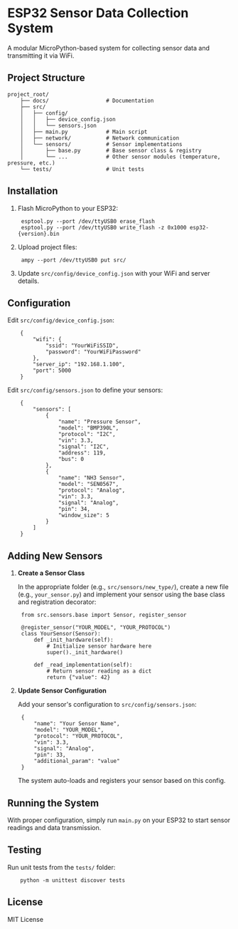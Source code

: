 # ESP32 Sensor Data Collection System

A modular MicroPython-based system for collecting sensor data and transmitting it via WiFi.

## Project Structure

    project_root/
        ├── docs/                  # Documentation
        ├── src/
        │   ├── config/
        │   │   ├── device_config.json
        │   │   └── sensors.json
        │   ├── main.py            # Main script
        │   ├── network/           # Network communication
        │   └── sensors/           # Sensor implementations
        │       ├── base.py        # Base sensor class & registry
        │       └── ...            # Other sensor modules (temperature, pressure, etc.)
        └── tests/                 # Unit tests

## Installation

1. Flash MicroPython to your ESP32:

        esptool.py --port /dev/ttyUSB0 erase_flash
        esptool.py --port /dev/ttyUSB0 write_flash -z 0x1000 esp32-{version}.bin

2. Upload project files:

        ampy --port /dev/ttyUSB0 put src/

3. Update `src/config/device_config.json` with your WiFi and server details.

## Configuration

Edit `src/config/device_config.json`:

        {
            "wifi": {
                "ssid": "YourWiFiSSID",
                "password": "YourWiFiPassword"
            },
            "server_ip": "192.168.1.100",
            "port": 5000
        }

Edit `src/config/sensors.json` to define your sensors:

        {
            "sensors": [
                {
                    "name": "Pressure Sensor",
                    "model": "BMP390L",
                    "protocol": "I2C",
                    "vin": 3.3,
                    "signal": "I2C",
                    "address": 119,
                    "bus": 0
                },
                {
                    "name": "NH3 Sensor",
                    "model": "SEN0567",
                    "protocol": "Analog",
                    "vin": 3.3,
                    "signal": "Analog",
                    "pin": 34,
                    "window_size": 5
                }
            ]
        }

## Adding New Sensors

1. **Create a Sensor Class**

   In the appropriate folder (e.g., `src/sensors/new_type/`), create a new file (e.g., `your_sensor.py`) and implement your sensor using the base class and registration decorator:

        from src.sensors.base import Sensor, register_sensor

        @register_sensor("YOUR_MODEL", "YOUR_PROTOCOL")
        class YourSensor(Sensor):
            def _init_hardware(self):
                # Initialize sensor hardware here
                super()._init_hardware()

            def _read_implementation(self):
                # Return sensor reading as a dict
                return {"value": 42}

2. **Update Sensor Configuration**

   Add your sensor's configuration to `src/config/sensors.json`:

        {
            "name": "Your Sensor Name",
            "model": "YOUR_MODEL",
            "protocol": "YOUR_PROTOCOL",
            "vin": 3.3,
            "signal": "Analog",
            "pin": 33,
            "additional_param": "value"
        }

   The system auto-loads and registers your sensor based on this config.

## Running the System

With proper configuration, simply run `main.py` on your ESP32 to start sensor readings and data transmission.

## Testing

Run unit tests from the `tests/` folder:

        python -m unittest discover tests

## License

MIT License
